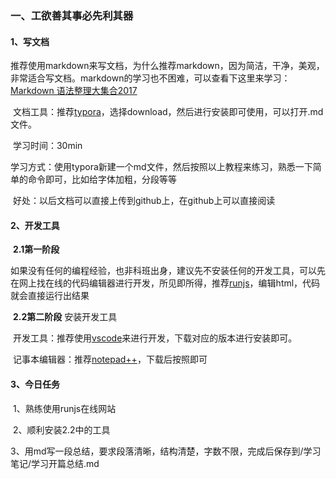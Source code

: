 ### 一、工欲善其事必先利其器

#### 1、写文档

​	推荐使用markdown来写文档，为什么推荐markdown，因为简洁，干净，美观，非常适合写文档。markdown的学习也不困难，可以查看下这里来学习：[Markdown 语法整理大集合2017](https://www.jianshu.com/p/b03a8d7b1719)

​	文档工具：推荐[typora](https://www.typora.io/)，选择download，然后进行安装即可使用，可以打开.md文件。

​	学习时间：30min

​	学习方式：使用typora新建一个md文件，然后按照以上教程来练习，熟悉一下简单的命令即可，比如给字体加粗，分段等等

​	好处：以后文档可以直接上传到github上，在github上可以直接阅读

#### 2、开发工具

​	**2.1第一阶段**

​	如果没有任何的编程经验，也非科班出身，建议先不安装任何的开发工具，可以先在网上找在线的代码编辑器进行开发，所见即所得，推荐[runjs](https://runjs.cn/code)，编辑html，代码就会直接运行出结果

​	**2.2第二阶段** 安装开发工具

​	开发工具：推荐使用[vscode](https://code.visualstudio.com/)来进行开发，下载对应的版本进行安装即可。

​	记事本编辑器：推荐[notepad++](https://notepad-plus-plus.org/download/v7.6.html)，下载后按照即可

#### 3、今日任务

​	1、熟练使用runjs在线网站

​	2、顺利安装2.2中的工具

​	3、用md写一段总结，要求段落清晰，结构清楚，字数不限，完成后保存到/学习笔记/学习开篇总结.md